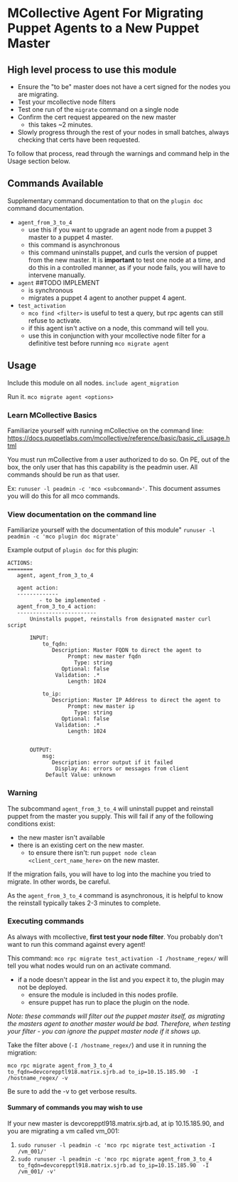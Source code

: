 # MCollective Agent For Migrating Puppet Agents to a New Puppet Master

## High level process to use this module
* Ensure the "to be" master does not have a cert signed for the nodes you are migrating.
* Test your mcollective node filters
* Test one run of the `migrate` command on a single node
* Confirm the cert request appeared on the new master
    * this takes ~2 minutes.
* Slowly progress through the rest of your nodes in small batches, always checking that certs have been requested.

To follow that process, read through the warnings and command help in the Usage section below.


## Commands Available

Supplementary command documentation to that on the `plugin doc` command documentation.

* `agent_from_3_to_4`
    * use this if you want to upgrade an agent node from a puppet 3 master to a puppet 4 master.
    * this command is asynchronous
    * this command uninstalls puppet, and curls the version of puppet from the new master.  It is **important** to test one node at a time, and do this in a controlled manner, as if your node fails, you will have to intervene manually.
* `agent` ##TODO  IMPLEMENT
    * is synchronous
    * migrates a puppet 4 agent to another puppet 4 agent.
* `test_activation`
    * `mco find <filter>` is useful to test a query, but rpc agents can still refuse to activate.
    * if this agent isn't active on a node, this command will tell you.
    * use this in conjunction with your mcollective node filter for a definitive test before running `mco migrate agent`

## Usage

Include this module on all nodes.
`include agent_migration`

Run it.
`mco migrate agent <options>`

### Learn MCollective Basics

Familiarize yourself with running mCollective on the command line:
https://docs.puppetlabs.com/mcollective/reference/basic/basic_cli_usage.html

You must run mCollective from a user authorized to do so.  On PE, out of the box, the only user that has this
capability is the peadmin user.   All commands should be run as that user.

Ex: `runuser -l peadmin -c 'mco <subcommand>'`.   This document assumes you will do this for all mco commands.

### View documentation on the command line

Familiarize yourself with the documentation of this module"
`runuser -l peadmin -c 'mco plugin doc migrate'`

Example output of `plugin doc` for this plugin:

```
ACTIONS:
========
   agent, agent_from_3_to_4

   agent action:
   -------------
          - to be implemented -
   agent_from_3_to_4 action:
   -------------------------
       Uninstalls puppet, reinstalls from designated master curl script

       INPUT:
           to_fqdn:
              Description: Master FQDN to direct the agent to
                   Prompt: new master fqdn
                     Type: string
                 Optional: false
               Validation: .*
                   Length: 1024

           to_ip:
              Description: Master IP Address to direct the agent to
                   Prompt: new master ip
                     Type: string
                 Optional: false
               Validation: .*
                   Length: 1024


       OUTPUT:
           msg:
              Description: error output if it failed
               Display As: errors or messages from client
            Default Value: unknown
```

### Warning
The subcommand `agent_from_3_to_4` will uninstall puppet and reinstall puppet from the master you supply. This will fail if any of the following conditions exist:

* the new master isn't available
* there is an existing cert on the new master.
    * to ensure there isn't: run `puppet node clean <client_cert_name_here>` on the new master.

If the migration fails, you will have to log into the machine you tried to migrate.  In other words, be careful.

As the `agent_from_3_to_4` command is asynchronous, it is helpful to know the reinstall typically takes 2-3 minutes to complete.


### Executing commands

As always with mcollective, **first test your node filter**.  You probably don't want to run this command against every agent!

This command: `mco rpc migrate test_activation -I /hostname_regex/` will tell you what nodes would run on an activate command.
* if a node doesn't appear in the list and you expect it to,  the plugin may not be deployed.
    * ensure the module is included in this nodes profile.
    * ensure puppet has run to place the plugin on the node.

*Note: these commands will filter out the puppet master itself, as migrating the masters agent to another master would be bad.   Therefore, when testing your filter - you can ignore the puppet master node if it shows up.*

Take the filter above (`-I /hostname_regex/`) and use it in running the migration:

`mco rpc migrate agent_from_3_to_4 to_fqdn=devcorepptl918.matrix.sjrb.ad to_ip=10.15.185.90  -I /hostname_regex/ -v`

Be sure to add the -v to get verbose results.

#### Summary of commands you may wish to use
If your new master is devcorepptl918.matrix.sjrb.ad, at ip 10.15.185.90, and you are migrating a vm called vm_001:

1. `sudo runuser -l peadmin -c 'mco rpc migrate test_activation -I /vm_001/'`
2. `sudo runuser -l peadmin -c 'mco rpc migrate agent_from_3_to_4 to_fqdn=devcorepptl918.matrix.sjrb.ad to_ip=10.15.185.90  -I /vm_001/ -v'`
